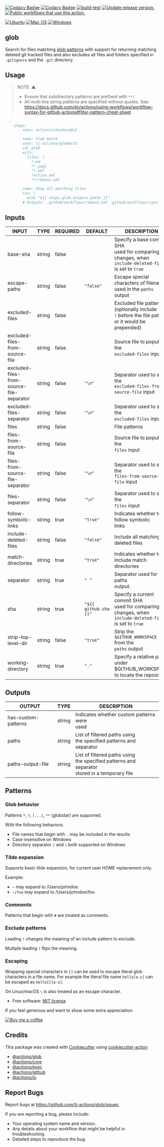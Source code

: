 [![Codacy Badge](https://app.codacy.com/project/badge/Grade/f7bad194af30455bbeea51747d7b5d61)](https://www.codacy.com/gh/tj-actions/glob/dashboard?utm_source=github.com\&utm_medium=referral\&utm_content=tj-actions/glob\&utm_campaign=Badge_Grade)
[![Codacy Badge](https://app.codacy.com/project/badge/Coverage/f7bad194af30455bbeea51747d7b5d61)](https://www.codacy.com/gh/tj-actions/glob/dashboard?utm_source=github.com\&utm_medium=referral\&utm_content=tj-actions/glob\&utm_campaign=Badge_Coverage)
[![build-test](https://github.com/tj-actions/glob/actions/workflows/test.yml/badge.svg?branch=main)](https://github.com/tj-actions/glob/actions/workflows/test.yml)
[![Update release version.](https://github.com/tj-actions/glob/workflows/Update%20release%20version./badge.svg)](https://github.com/tj-actions/glob/actions?query=workflow%3A%22Update+release+version.%22)
[![Public workflows that use this action.](https://img.shields.io/endpoint?url=https%3A%2F%2Fused-by.vercel.app%2Fapi%2Fgithub-actions%2Fused-by%3Faction%3Dtj-actions%2Fglob%26badge%3Dtrue)](https://github.com/search?l=YAML\&o=desc\&q=tj-actions+glob\&s=\&type=Code)

[![Ubuntu](https://img.shields.io/badge/Ubuntu-E95420?logo=ubuntu\&logoColor=white)](https://docs.github.com/en/actions/reference/workflow-syntax-for-github-actions#jobsjob_idruns-on)
[![Mac OS](https://img.shields.io/badge/mac%20os-000000?logo=macos\&logoColor=F0F0F0)](https://docs.github.com/en/actions/reference/workflow-syntax-for-github-actions#jobsjob_idruns-on)
[![Windows](https://img.shields.io/badge/Windows-0078D6?logo=windows\&logoColor=white)](https://docs.github.com/en/actions/reference/workflow-syntax-for-github-actions#jobsjob_idruns-on)

## glob

Search for files matching [glob patterns](https://docs.github.com/en/actions/learn-github-actions/workflow-syntax-for-github-actions#filter-pattern-cheat-sheet) with support for returning matching deleted git tracked files and also excludes all files and folders specified in `.gitignore` and the `.git` directory.

## Usage

> NOTE: :warning:
>
> *   Ensure that subdirectory patterns are prefixed with `**/`
> *   All multi line string patterns are specified without quotes. See: https://docs.github.com/en/actions/using-workflows/workflow-syntax-for-github-actions#filter-pattern-cheat-sheet

```yaml
...
    steps:
      - uses: actions/checkout@v2

      - name: Glob match
        uses: tj-actions/glob@v15
        id: glob
        with:
          files: |
            *.md
            **.yaml
            **.yml
            !action.yml
            **/rebase.yml

      - name: Show all matching files
        run: |
          echo "${{ steps.glob.outputs.paths }}"
        # Outputs: .github/workflows/rebase.yml .github/workflows/sync-release-version.yml .github/workflows/test.yml...
```

## Inputs

<!-- AUTO-DOC-INPUT:START - Do not remove or modify this section -->

|                   INPUT                   |  TYPE  | REQUIRED |        DEFAULT        |                                                   DESCRIPTION                                                    |
|-------------------------------------------|--------|----------|-----------------------|------------------------------------------------------------------------------------------------------------------|
|                 base-sha                  | string |  false   |                       |  Specify a base commit SHA<br>used for comparing changes, when<br>`include-deleted-files` is set to `true`<br>   |
|               escape-paths                | string |  false   |       `"false"`       |                     Escape special characters of filenames<br>used in the `paths` output<br>                     |
|              excluded-files               | string |  false   |                       |    Excluded file patterns (optionally include<br>`!` before the file pattern<br>or it would be prepended)<br>    |
|      excluded-files-from-source-file      | string |  false   |                       |                              Source file to populate the<br>`excluded-files` input                               |
| excluded-files-from-source-file-separator | string |  false   |        `"\n"`         |                      Separator used to split the<br>`excluded-files-from-source-file` input                      |
|         excluded-files-separator          | string |  false   |        `"\n"`         |                              Separator used to split the<br>`excluded-files` input                               |
|                   files                   | string |  false   |                       |                                                  File patterns                                                   |
|          files-from-source-file           | string |  false   |                       |                                   Source file to populate the<br>`files` input                                   |
|     files-from-source-file-separator      | string |  false   |        `"\n"`         |                          Separator used to split the<br>`files-from-source-file` input                           |
|              files-separator              | string |  false   |        `"\n"`         |                                   Separator used to split the<br>`files` input                                   |
|           follow-symbolic-links           | string |   true   |       `"true"`        |                                  Indicates whether to follow symbolic<br>links                                   |
|           include-deleted-files           | string |  false   |       `"false"`       |                                      Include all matching deleted files<br>                                      |
|             match-directories             | string |   true   |       `"true"`        |                                Indicates whether to include match<br>directories                                 |
|                 separator                 | string |   true   |         `" "`         |                                     Separator used for the paths<br>output.                                      |
|                    sha                    | string |   true   | `"${{ github.sha }}"` | Specify a current commit SHA<br>used for comparing changes, when<br>`include-deleted-files` is set to `true`<br> |
|            strip-top-level-dir            | string |  false   |       `"true"`        |                             Strip the `$GITHUB_WORKSPACE` from the<br>`paths` output                             |
|             working-directory             | string |   true   |         `"."`         |                 Specify a relative path under<br>$GITHUB\_WORKSPACE to locate the repository<br>                  |

<!-- AUTO-DOC-INPUT:END -->

## Outputs

<!-- AUTO-DOC-OUTPUT:START - Do not remove or modify this section -->

|       OUTPUT        |  TYPE  |                                              DESCRIPTION                                               |
|---------------------|--------|--------------------------------------------------------------------------------------------------------|
| has-custom-patterns | string |                             Indicates whether custom patterns were<br>used                             |
|        paths        | string |                List of filtered paths using<br>the specified patterns and separator<br>                |
|  paths-output-file  | string | List of filtered paths using<br>the specified patterns and separator<br>stored in a temporary file<br> |

<!-- AUTO-DOC-OUTPUT:END -->

## Patterns

### Glob behavior

Patterns `*`, `?`, `[...]`, `**` (globstar) are supported.

With the following behaviors:
- File names that begin with `.` may be included in the results
- Case insensitive on Windows
- Directory separator `/` and `\` both supported on Windows

### Tilde expansion

Supports basic tilde expansion, for current user HOME replacement only.

Example:
- `~` may expand to /Users/johndoe
- `~/foo` may expand to /Users/johndoe/foo

### Comments

Patterns that begin with `#` are treated as comments.

### Exclude patterns

Leading `!` changes the meaning of an include pattern to exclude.

Multiple leading `!` flips the meaning.

### Escaping

Wrapping special characters in `[]` can be used to escape literal glob characters
in a file name. For example the literal file name `hello[a-z]` can be escaped as `hello[[]a-z]`.

On Linux/macOS `\` is also treated as an escape character.

*   Free software: [MIT license](LICENSE)

If you feel generous and want to show some extra appreciation:

[![Buy me a coffee][buymeacoffee-shield]][buymeacoffee]

[buymeacoffee]: https://www.buymeacoffee.com/jackton1

[buymeacoffee-shield]: https://www.buymeacoffee.com/assets/img/custom_images/orange_img.png

## Credits

This package was created
with [Cookiecutter](https://github.com/cookiecutter/cookiecutter)
using [cookiecutter-action](https://github.com/tj-actions/cookiecutter-action)

*   [@actions/glob](https://github.com/actions/toolkit/tree/main/packages/glob)
*   [@actions/core](https://github.com/actions/toolkit/tree/main/packages/core)
*   [@actions/exec](https://github.com/actions/toolkit/tree/main/packages/exec)
*   [@actions/github](https://github.com/actions/toolkit/tree/main/packages/github)
*   [@actions/io](https://github.com/actions/toolkit/tree/main/packages/io)

## Report Bugs

Report bugs at https://github.com/tj-actions/glob/issues.

If you are reporting a bug, please include:

*   Your operating system name and version.
*   Any details about your workflow that might be helpful in troubleshooting.
*   Detailed steps to reproduce the bug.
